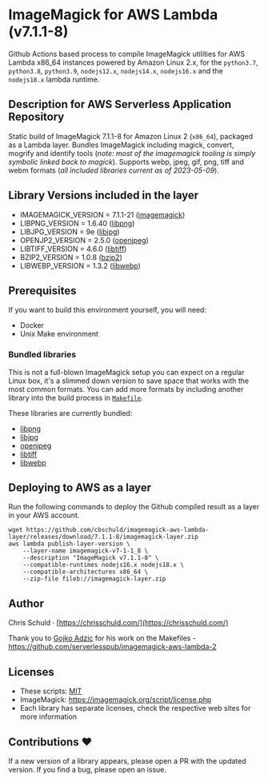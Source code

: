 # ImageMagick for AWS Lambda (v7.1.1-8)

Github Actions based process to compile ImageMagick utilities for AWS Lambda x86_64 instances powered by Amazon Linux 2.x, for the `python3.7`, `python3.8`, `python3.9`, `nodejs12.x`, `nodejs14.x`, `nodejs16.x` and the `nodejs18.x` lambda runtime.

## Description for AWS Serverless Application Repository

Static build of ImageMagick 7.1.1-8 for Amazon Linux 2 (`x86_64`), packaged as a Lambda layer. Bundles ImageMagick including magick, convert, mogrify and identify tools (_note: most of the imagemagick tooling is simply symbolic linked back to magick_). Supports webp, jpeg, gif, png, tiff and webm formats (_all included libraries current as of 2023-05-09_).

## Library Versions included in the layer

- IMAGEMAGICK_VERSION = 7.1.1-21 ([imagemagick](https://imagemagick.org/))
- LIBPNG_VERSION = 1.6.40 ([libpng](http://www.libpng.org/pub/png/libpng.html))
- LIBJPG_VERSION = 9e ([libjpg](http://www.ijg.org/))
- OPENJP2_VERSION = 2.5.0 ([openjpeg](https://github.com/uclouvain/openjpeg/))
- LIBTIFF_VERSION = 4.6.0 ([libtiff](http://www.simplesystems.org/libtiff/))
- BZIP2_VERSION = 1.0.8 ([bzip2](https://sourceware.org/bzip2/))
- LIBWEBP_VERSION = 1.3.2 ([libwebp](https://developers.google.com/speed/webp/))

## Prerequisites

If you want to build this environment yourself, you will need:

- Docker
- Unix Make environment

### Bundled libraries

This is not a full-blown ImageMagick setup you can expect on a regular Linux box, it's a slimmed down version to save space that works with the most common formats. You can add more formats by including another library into the build process in [`Makefile`](Makefile).

These libraries are currently bundled:

- [libpng](http://www.libpng.org/pub/png/libpng.html)
- [libjpg](http://www.ijg.org/)
- [openjpeg](https://github.com/uclouvain/openjpeg/)
- [libtiff](http://www.libtiff.org/)
- [libwebp](https://developers.google.com/speed/webp/)

## Deploying to AWS as a layer

Run the following commands to deploy the Github compiled result as a layer in your AWS account.

```
wget https://github.com/cbschuld/imagemagick-aws-lambda-layer/releases/download/7.1.1-8/imagemagick-layer.zip
aws lambda publish-layer-version \
    --layer-name imagemagick-v7-1-1_8 \
    --description "ImageMagick v7.1.1-8" \
    --compatible-runtimes nodejs16.x nodejs18.x \
    --compatible-architectures x86_64 \
    --zip-file fileb://imagemagick-layer.zip
```

## Author

Chris Schuld &middot; [https://chrisschuld.com/](https://chrisschuld.com/)

Thank you to [Gojko Adzic](https://gojko.net) for his work on the Makefiles - https://github.com/serverlesspub/imagemagick-aws-lambda-2

## Licenses

- These scripts: [MIT](https://opensource.org/licenses/MIT)
- ImageMagick: https://imagemagick.org/script/license.php
- Each library has separate licenses, check the respective web sites for more information

## Contributions ❤️

If a new version of a library appears, please open a PR with the updated version. If you find a bug, please open an issue.
